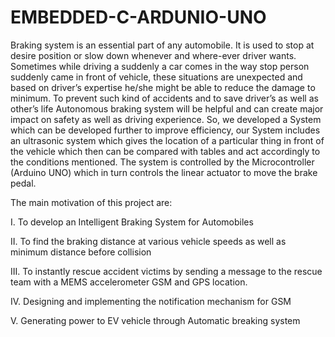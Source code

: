 # EMBEDDED-C-ARDUNIO-UNO
Braking system is an essential part of any automobile. It is used to stop at desire position or slow down whenever and where-ever driver wants. Sometimes while driving a suddenly a car comes in the way stop person suddenly came in front of vehicle, these situations are unexpected and based on driver’s expertise he/she might be able to reduce the damage to minimum. To prevent such kind of accidents and to save driver’s as well as other’s life Autonomous braking system will be helpful and can create major impact on safety as well as driving experience. So, we developed a System which can be developed further to improve efficiency, our System includes an ultrasonic system which gives the location of a particular thing in front of the vehicle which then can be compared with tables and act accordingly to the conditions mentioned. The system is controlled by the Microcontroller (Arduino UNO) which in turn controls the linear actuator to move the brake pedal. 


The main motivation of this project are: 

I. To develop an Intelligent Braking System for Automobiles 

II. To find the braking distance at various vehicle speeds as well as minimum distance before collision 

III. To instantly rescue accident victims by sending a message to the rescue team with a MEMS accelerometer GSM and GPS location. 

IV. Designing and implementing the notification mechanism for GSM 

V. Generating power to EV vehicle through Automatic breaking system 

